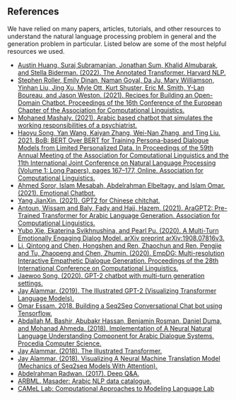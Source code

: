 ## References
We have relied on many papers, articles, tutorials, and other resources to understand the natural language processing problem in general and the generation problem in particular. Listed below are some of the most helpful resources we used.

- [Austin Huang, Suraj Subramanian, Jonathan Sum, Khalid Almubarak, and Stella Biderman. (2022). The Annotated Transformer. Harvard NLP.](http://nlp.seas.harvard.edu/annotated-transformer/)
- [Stephen Roller, Emily Dinan, Naman Goyal, Da Ju, Mary Williamson, Yinhan Liu, Jing Xu, Myle Ott, Kurt Shuster, Eric M. Smith, Y-Lan Boureau, and Jason Weston. (2021). Recipes for Building an Open-Domain Chatbot. Proceedings of the 16th Conference of the European Chapter of the Association for Computational Linguistics.](https://aclanthology.org/2021.eacl-main.24.pdf)
- [Mohaned Mashaly. (2021). Arabic based chatbot that simulates the working responsibilities of a psychiatrist.](https://github.com/12mohaned/chatbot)
- [Haoyu Song, Yan Wang, Kaiyan Zhang, Wei-Nan Zhang, and Ting Liu. 2021. BoB: BERT Over BERT for Training Persona-based Dialogue Models from Limited Personalized Data. In Proceedings of the 59th Annual Meeting of the Association for Computational Linguistics and the 11th International Joint Conference on Natural Language Processing (Volume 1: Long Papers), pages 167–177, Online. Association for Computational Linguistics.](https://aclanthology.org/2021.acl-long.14/)
- [Ahmed Soror, Islam Mesabah, Abdelrahman Elbeltagy, and Islam Omar. (2021). Emotional Chatbot.](https://github.com/AhmedSoror/Emotional_Chatbot)
- [Yang JianXin. (2021). GPT2 for Chinese chitchat.](https://github.com/yangjianxin1/GPT2-chitchat)
- [Antoun, Wissam  and Baly, Fady  and Hajj, Hazem. (2021). AraGPT2: Pre-Trained Transformer for Arabic Language Generation. Association for Computational Linguistics.](https://www.aclweb.org/anthology/2021.wanlp-1.21)
- [Yubo Xie, Ekaterina Svikhnushina, and Pearl Pu. (2020). A Multi-Turn Emotionally Engaging Dialog Model. arXiv preprint arXiv:1908.07816v3.](https://arxiv.org/pdf/1908.07816.pdf)
- [Li, Qintong and Chen, Hongshen and Ren, Zhaochun and Ren, Pengjie and Tu, Zhaopeng and Chen, Zhumin. (2020). EmpDG: Multi-resolution Interactive Empathetic Dialogue Generation. Proceedings of the 28th International Conference on Computational Linguistics.](http://128.84.4.27/pdf/1911.08698)
- [Jaewoo Song. (2020). GPT-2 chatbot with multi-turn generation settings.](https://songstudio.info/tech/tech-35/)
- [Jay Alammar. (2019). The Illustrated GPT-2 (Visualizing Transformer Language Models).](https://jalammar.github.io/illustrated-gpt2/)
- [Omar Essam. 2018. Building a Seq2Seq Conversational Chat bot using Tensorflow.](https://omarito.me/building-a-seq2seq-conversational-chat-bot-using-tensorflow/?fbclid=IwAR0JSkJuUC39T5kmahkq5Lj_E37e-rjXX5W8QEjzT3bOEcgGMzjbQk7vHHM)
- [Abdallah M. Bashir, Abubakr Hassan, Benjamin Rosman, Daniel Duma, and Mohanad Ahmeda. (2018).  Implementation of A Neural Natural Language Understanding Component for Arabic Dialogue Systems. Procedia Computer Science.](https://www.sciencedirect.com/science/article/pii/S1877050918321835)
- [Jay Alammar. (2018). The Illustrated Transformer.](https://jalammar.github.io/illustrated-transformer/)
- [Jay Alammar. (2018). Visualizing A Neural Machine Translation Model (Mechanics of Seq2seq Models With Attention).](https://jalammar.github.io/visualizing-neural-machine-translation-mechanics-of-seq2seq-models-with-attention/)
- [Abdelrahman Radwan. (2017). Deep Q&A.](https://github.com/AbdelrahmanRadwan/Open-Domain-ChatBot)
- [ARBML. Masader: Arabic NLP data catalogue.](https://arbml.github.io/masader/)
- [CAMeL Lab: Computational Approaches to Modeling Language Lab](https://nyuad.nyu.edu/en/research/faculty-labs-and-projects/computational-approaches-to-modeling-language-lab/resources.html)
